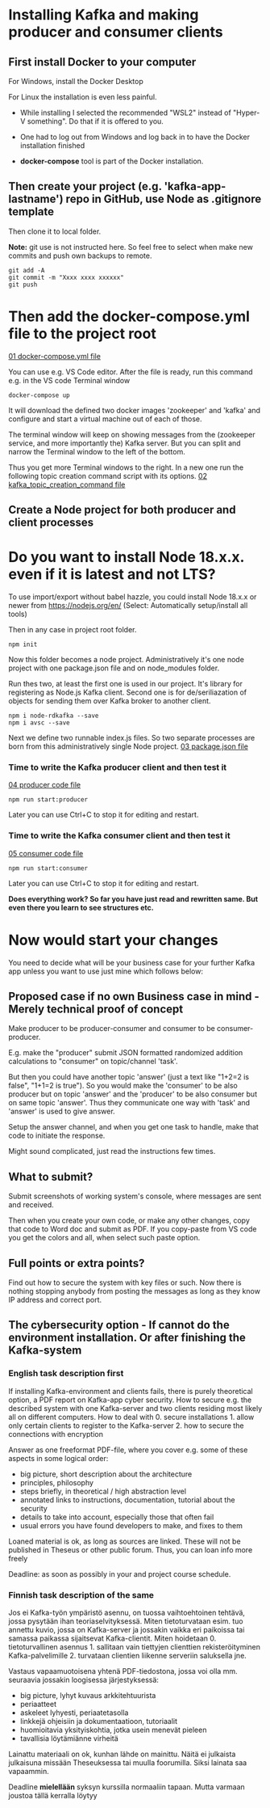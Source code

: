 # Installing Kafka and making producer and consumer clients

## First install Docker to your computer

For Windows, install the Docker Desktop 

For Linux the installation is even less painful.

* While installing I selected the recommended "WSL2" instead of "Hyper-V something". Do that if it is offered to you.

* One had to log out from Windows and log back in to have the Docker installation finished

* **docker-compose** tool is part of the Docker installation.

## Then create your project (e.g. 'kafka-app-lastname') repo in GitHub, use Node as .gitignore template

Then clone it to local folder.

**Note:** git use is not instructed here. So feel free to select when make new commits and push own backups to remote.
```
git add -A
git commit -m "Xxxx xxxx xxxxxx"
git push
```

# Then add the docker-compose.yml file to the project root

[01 docker-compose.yml file](screenshots/01_docker-compose-yml.png)

You can use e.g. VS Code editor. After the file is ready, run this command e.g. in the VS code Terminal window

```
docker-compose up
```

It will download the defined two docker images 'zookeeper' and 'kafka' and configure and start a virtual machine out of each of those.

The terminal window will keep on showing messages from the (zookeeper service, and more importantly the) Kafka server. But you can split and narrow the Terminal window to the left of the bottom. 

Thus you get more Terminal windows to the right. In a new one run the following topic creation command script with its options.
[02 kafka_topic_creation_command file](screenshots/02_kafka_topic_creation_command.png)

## Create a Node project for both producer and client processes

# Do you want to install Node 18.x.x. even if it is latest and not LTS?
To use import/export without babel hazzle, you could install Node 18.x.x or newer from https://nodejs.org/en/ 
(Select: Automatically setup/install all tools)  

Then in any case in project root folder.
```
npm init
```

Now this folder becomes a node project. Administratively it's one node project with one package.json file and on node_modules folder. 

Run thes two, at least the first one is used in our project. It's library for registering as Node.js Kafka client. Second one is for de/seriliazation of objects for sending them over Kafka broker to another client.
```
npm i node-rdkafka --save
npm i avsc --save
```
Next we define two runnable index.js files. So two separate processes are born from this administratively single Node project.
[03 package.json file](screenshots/03_package_json_scripts_added.png)

### Time to write the Kafka producer client and then test it
[04 producer code file](screenshots/04_producer_code.png)

```
npm run start:producer
```
Later you can use Ctrl+C to stop it for editing and restart.

### Time to write the Kafka consumer client and then test it
[05 consumer code file](screenshots/05_consumer_code.png)

```
npm run start:consumer
```
Later you can use Ctrl+C to stop it for editing and restart.

**Does everything work? So far you have just read and rewritten same. But even there you learn to see structures etc.**

# Now would start your changes

You need to decide what will be your business case for your further Kafka app unless you want to use just mine which follows below:

## Proposed case if no own Business case in mind - Merely technical proof of concept
Make producer to be producer-consumer and consumer to be consumer-producer.

E.g. make the "producer" submit JSON formatted randomized addition calculations to "consumer" on topic/channel 'task'.

But then you could have another topic 'answer' (just a text like "1+2=2 is false", "1+1=2 is true"). So you would make the 'consumer' to be also producer but on topic 'answer' and the 'producer' to be also consumer but on same topic 'answer'. Thus they communicate one way with 'task' and 'answer' is used to give answer.

Setup the answer channel, and when you get one task to handle, make that code to initiate the response.

Might sound complicated, just read the instructions few times.

## What to submit?

Submit screenshots of working system's console, where messages are sent and received.

Then when you create your own code, or make any other changes, copy that code to Word doc and submit as PDF. If you copy-paste from VS code you get the colors and all, when select such paste option.

## Full points or extra points?

Find out how to secure the system with key files or such. Now there is nothing stopping anybody from posting the messages as long as they know IP address and correct port.

## The cybersecurity option - If cannot do the environment installation. Or after finishing the Kafka-system

### English task description first
If installing Kafka-environment and clients fails, there is purely theoretical option, a PDF report on Kafka-app cyber security. How to secure e.g. the described system with one Kafka-server and two clients residing most likely all on different computers. How to deal with 0. secure installations 1. allow only certain clients to register to the Kafka-server 2. how to secure the connections with encryption

Answer as one freeformat PDF-file, where you cover e.g. some of these aspects in some logical order:

* big picture, short description about the architecture
* principles, philosophy
* steps briefly, in theoretical / high abstraction level
* annotated links to instructions, documentation, tutorial about the security
* details to take into account, especially those that often fail
* usual errors you have found developers to make, and fixes to them 

Loaned material is ok, as long as sources are linked. These will not be published in Theseus or other public forum. Thus, you can loan info more freely

Deadline: as soon as possibly in your and project course schedule. 

### Finnish task description of the same
Jos ei Kafka-työn ympäristö asennu, on tuossa vaihtoehtoinen tehtävä, jossa pysytään ihan teoriaselvityksessä. Miten tietoturvataan esim. tuo annettu kuvio, jossa on Kafka-server ja jossakin vaikka eri paikoissa tai samassa paikassa sijaitsevat Kafka-clientit. Miten hoidetaan 0. tietoturvallinen asennus 1. sallitaan vain tiettyjen clienttien rekisteröityminen Kafka-palvelimille 2. turvataan clientien liikenne serveriin saluksella jne.

Vastaus vapaamuotoisena yhtenä PDF-tiedostona, jossa voi olla mm. seuraavia jossakin loogisessa järjestyksessä:


* big picture, lyhyt kuvaus arkkitehtuurista
* periaatteet
* askeleet lyhyesti, periaatetasolla
* linkkejä ohjeisiin ja dokumentaatioon, tutoriaalit
* huomioitavia yksityiskohtia, jotka usein menevät pieleen
* tavallisia löytämiänne virheitä 

Lainattu materiaali on ok, kunhan lähde on mainittu. Näitä ei julkaista julkaisuna missään Theseuksessa tai muulla foorumilla. Siksi lainata saa vapaammin.

Deadline **mielellään** syksyn kurssilla normaaliin tapaan. Mutta varmaan joustoa tällä kerralla löytyy
